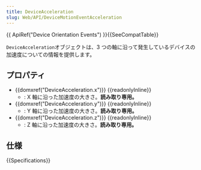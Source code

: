 ```yaml
---
title: DeviceAcceleration
slug: Web/API/DeviceMotionEventAcceleration
---
```


{{ ApiRef("Device Orientation Events") }}{{SeeCompatTable}}

`DeviceAcceleration`オブジェクトは、3 つの軸に沿って発生しているデバイスの加速度についての情報を提供します。

## プロパティ

- {{domxref("DeviceAcceleration.x")}} {{readonlyInline}}
  - : X 軸に沿った加速度の大きさ。**読み取り専用。**
- {{domxref("DeviceAcceleration.y")}} {{readonlyInline}}
  - : Y 軸に沿った加速度の大きさ。**読み取り専用。**
- {{domxref("DeviceAcceleration.z")}} {{readonlyInline}}
  - : Z 軸に沿った加速度の大きさ。**読み取り専用。**

## 仕様

{{Specifications}}
